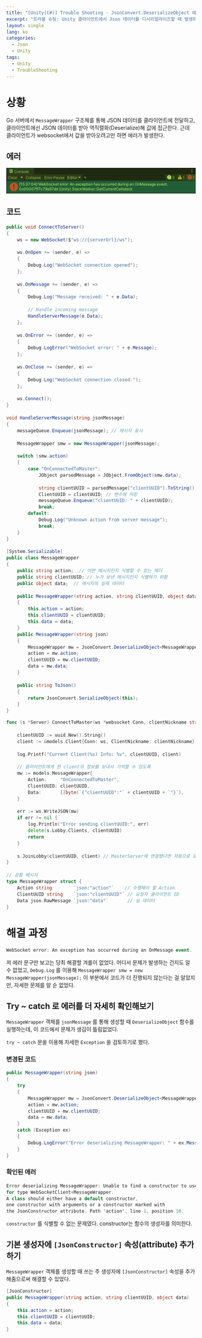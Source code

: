 ```yaml
---
title: "[Unity(C#)] Trouble Shooting - JsonConvert.DeserializeObject 에러"
excerpt: "트러블 슈팅: Unity 클라이언트에서 Json 데이터를 디시리얼라이즈할 때 발생하는 에러"
layout: single
lang: ko
categories:
  - Json
  - Unity
tags:
  - Unity
  - TroubleShooting
---
```



# 상황

Go 서버에서 `MessageWrapper` 구조체를 통해 JSON 데이터를 클라이언트에 전달하고, 클라이언트에선 JSON 데이터를 받아 역직렬화(Deserialize)해 값에 접근한다. 근데 클라이언트가 websocket에서 값을 받아오려고만 하면 에러가 발생한다.

## 에러

![WebSocketOnMessageError.png](/assets/resources/TroubleShooting/WebSocketOnMessageError.png)

## 코드

```csharp
public void ConnectToServer()
{
    ws = new WebSocket($"ws://{serverUrl}/ws");

    ws.OnOpen += (sender, e) =>
    {
        Debug.Log("WebSocket connection opened");
    };

    ws.OnMessage += (sender, e) =>
    {
        Debug.Log("Message received: " + e.Data);

        // Handle incoming message
        HandleServerMessage(e.Data);
    };

    ws.OnError += (sender, e) =>
    {
        Debug.LogError("WebSocket error: " + e.Message);
    };

    ws.OnClose += (sender, e) =>
    {
        Debug.Log("WebSocket connection closed.");
    };

    ws.Connect();
}

void HandleServerMessage(string jsonMessage)
{
    messageQueue.Enqueue(jsonMessage); // 메시지 표시

    MessageWrapper smw = new MessageWrapper(jsonMessage);

    switch (smw.action)
    {
        case "OnConnectedToMaster":
            JObject parsedMessage = JObject.FromObject(smw.data);

            string clientUUID = parsedMessage["clientUUID"].ToString();
            ClientUUID = clientUUID; // 변수에 저장
            messageQueue.Enqueue("clientUUID: " + clientUUID);
            break;
        default:
            Debug.Log("Unknown action from server message");
            break;
    }
}

[System.Serializable]
public class MessageWrapper
{
    public string action;  // 어떤 메시지인지 식별할 수 있는 헤더
    public string clientUUID; // 누가 보낸 메시지인지 식별하기 위함
    public object data;  // 메시지의 실제 데이터

    public MessageWrapper(string action, string clientUUID, object data)
    {
        this.action = action;
        this.clientUUID = clientUUID;
        this.data = data;
    }
    public MessageWrapper(string json)
    {
        MessageWrapper mw = JsonConvert.DeserializeObject<MessageWrapper>(json);
        action = mw.action;
        clientUUID = mw.clientUUID;
        data = mw.data;
    }

    public string ToJson()
    {
        return JsonConvert.SerializeObject(this);
    }
}
```

```go
func (s *Server) ConnectToMaster(ws *websocket.Conn, clientNickname string) {

	clientUUID := uuid.New().String()
	client := &models.Client{Conn: ws, ClientNickname: clientNickname}

	log.Printf("Current Client(%s) Info: %v", clientUUID, client)

	// 클라이언트에게 현 client의 정보를 보내서 기억할 수 있도록
	mw := models.MessageWrapper{
		Action:     "OnConnectedToMaster",
		ClientUUID: clientUUID,
		Data:       []byte(`{"clientUUID":"` + clientUUID + `"}`),
	}

	err := ws.WriteJSON(mw)
	if err != nil {
		log.Println("Error sending clientUUID:", err)
		delete(s.Lobby.Clients, clientUUID)
		return
	}

	s.JoinLobby(clientUUID, client) // MasterServer에 연결됐다면 자동으로 로비 입장
}

// 공통 메시지
type MessageWrapper struct {
	Action string        `json:"action"`    // 수행해야 할 Action
	ClientUUID string 	 `json:"clientUUID"` // 요청자 클라이언트 ID
	Data json.RawMessage `json:"data"`       // 실 데이터
}
```

# 해결 과정

```csharp
WebSocket error: An exception has occurred during an OnMessage event.
```

저 에러 문구만 보고는 당최 해결할 겨를이 없었다. 어디서 문제가 발생하는 건지도 알 수 없었고, `Debug.Log` 를 이용해 `MessageWrapper smw = new MessageWrapper(jsonMessage);` 이 부분에서 코드가 더 진행되지 않는다는 걸 알았지만, 자세한 문제를 알 순 없었다.

## Try ~ catch 로 에러를 더 자세히 확인해보기

`MessageWrapper` 객체를 `jsonMessage` 를 통해 생성할 때 `DeserializeObject` 함수를 실행하는데, 이 코드에서 문제가 생김이 틀림없었다.

`try ~ catch` 문을 이용해 자세한 `Exception` 을 검토하기로 했다.

### 변경된 코드

```csharp
public MessageWrapper(string json)
{
    try
    {
        MessageWrapper mw = JsonConvert.DeserializeObject<MessageWrapper>(json);
        action = mw.action;
        clientUUID = mw.clientUUID;
        data = mw.data;
    }
    catch (Exception ex)
    {
        Debug.LogError("Error deserializing MessageWrapper: " + ex.Message);
    }
}
```

### 확인된 에러

```csharp
Error deserializing MessageWrapper: Unable to find a constructor to use
for type WebSocketClient+MessageWrapper.
A class should either have a default constructor,
one constructor with arguments or a constructor marked with
the JsonConstructor attribute. Path 'action', line 1, position 10.
```

`constructor` 를 식별할 수 없는 문제였다. constructor는 함수의 생성자를 의미한다.

## 기본 생성자에 `[JsonConstructor]` 속성(attribute) 추가하기

`MessageWrapper` 객체를 생성할 때 쓰는 주 생성자에 `[JsonConstructor]` 속성을 추가해줌으로써 해결할 수 있었다.

```csharp
[JsonConstructor]
public MessageWrapper(string action, string clientUUID, object data)
{
    this.action = action;
    this.clientUUID = clientUUID;
    this.data = data;
}
```